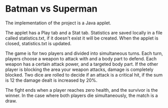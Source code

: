 # Batman vs Superman

The implementation of the project is a Java applet.

The applet has a Play tab and a Stat tab.
Statistics are saved locally in a file called statistics.txt, if it doesn't exist it will be created.
When the applet is closed, statistics.txt is updated.

The game is for two players and divided into simultaneous turns.
Each turn, players choose a weapon to attack with and a body part to defend.
Each weapon has a certain attack power, and a targeted body part.
If the other player is blocking the area your weapon attacks, damage is completely blocked.
Two dice are rolled to decide if an attack is a critical hit, if the sum is 12 the damage dealt is increased by 20%.

The fight ends when a player reaches zero health, and the survivor is the winner.
In the case where both players die simultaneously, the match is a draw.
